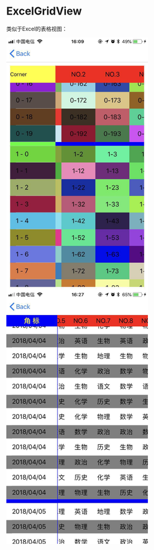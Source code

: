 


# ExcelGridView

类似于Excel的表格视图：


<div algin=center>
    <img src="./post.jpeg" width = "375" height = "667" alt="图片名称" align=center />
    <img src="./course.jpeg" width = "375" height = "667" alt="图片名称" align=center />
</div>
